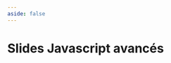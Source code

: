 ```yaml
---
aside: false
---
```


# Slides Javascript avancés

<ClientOnly>
<SlidesDeck src="javascript_avances" />
</ClientOnly>